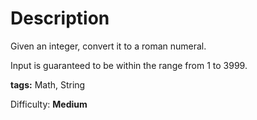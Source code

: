 Description
===========
Given an integer, convert it to a roman numeral.

Input is guaranteed to be within the range from 1 to 3999.

**tags:** Math, String

Difficulty: **Medium**